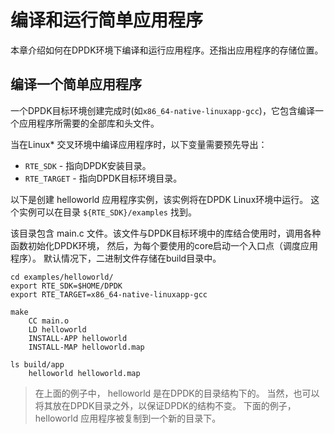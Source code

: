 # 编译和运行简单应用程序

本章介绍如何在DPDK环境下编译和运行应用程序。还指出应用程序的存储位置。

## 编译一个简单应用程序

一个DPDK目标环境创建完成时(如`x86_64-native-linuxapp-gcc`)，它包含编译一个应用程序所需要的全部库和头文件。

当在Linux* 交叉环境中编译应用程序时，以下变量需要预先导出：
- `RTE_SDK` - 指向DPDK安装目录。
- `RTE_TARGET` - 指向DPDK目标环境目录。

以下是创建 helloworld 应用程序实例，该实例将在DPDK Linux环境中运行。 这个实例可以在目录 `${RTE_SDK}/examples` 找到。

该目录包含 main.c 文件。该文件与DPDK目标环境中的库结合使用时，调用各种函数初始化DPDK环境， 然后，为每个要使用的core启动一个入口点（调度应用程序）。 默认情况下，二进制文件存储在build目录中。

```
cd examples/helloworld/
export RTE_SDK=$HOME/DPDK
export RTE_TARGET=x86_64-native-linuxapp-gcc

make
    CC main.o
    LD helloworld
    INSTALL-APP helloworld
    INSTALL-MAP helloworld.map

ls build/app
    helloworld helloworld.map
```

> 在上面的例子中， helloworld 是在DPDK的目录结构下的。 当然，也可以将其放在DPDK目录之外，以保证DPDK的结构不变。 下面的例子， helloworld 应用程序被复制到一个新的目录下。


